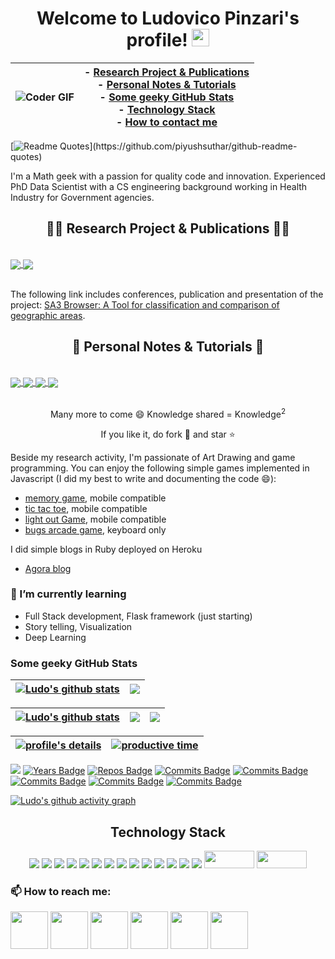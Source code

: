 <a id=top></a>
<h1 align="center">
  Welcome to Ludovico Pinzari's profile!
  <img src="https://media.giphy.com/media/hvRJCLFzcasrR4ia7z/giphy.gif" width="28">
</h1>

<!--
**lpinzari/lpinzari** is a ✨ _special_ ✨ repository because its `README.md` (this file) appears on your GitHub profile.

Here are some ideas to get you started:

- 🔭 I’m currently working on ...
- 🌱 I’m currently learning ...
- 👯 I’m looking to collaborate on ...
- 🤔 I’m looking for help with ...
- 💬 Ask me about ...
- 📫 How to reach me: ...
- 😄 Pronouns: ...
- ⚡ Fun fact: ...
-->


|<img align="center" src="https://media.giphy.com/media/ZVik7pBtu9dNS/giphy.gif" alt="Coder GIF"> | - <a href="#Research" >Research Project & Publications</a>  <br> - <a href="#Notes">Personal Notes & Tutorials</a> <br> - <a href="#Stats">Some geeky GitHub Stats</a> <br> - <a href="#Stack">Technology Stack</a> <br> - <a href="#Contacts">How to contact me</a>|
| --- | --- |

[![Readme Quotes](https://quotes-github-readme.vercel.app/api?type=horizontal&theme=dark&myquote=Simplicity%20does%20not%20precede%20complexity,%20but%20follows%20it.)](https://github.com/piyushsuthar/github-readme-quotes)


<!---
> Creativity is the dirver of an unstoppable train called passion
--->

I'm a Math geek with a passion for quality code and innovation. Experienced PhD Data Scientist with a CS engineering background working in Health Industry for Government agencies.

<a id=Research></a>
<h2 align="center">👨‍💻 Research Project & Publications 👨‍💻</h2>
<br>
<a href="https://github.com/lpinzari/homogeneity-location-index" target="_blank">
  <img align="center" src="https://github-readme-stats.vercel.app/api/pin/?username=lpinzari&repo=homogeneity-location-index&theme=react&border_color=61dafb&border_radius=10" />
</a>
<a href="https://github.com/lpinzari/mapping-networks-r-arcgis" target="_blank">
  <img align="center" src="https://github-readme-stats.vercel.app/api/pin/?username=lpinzari&repo=mapping-networks-r-arcgis&theme=react&border_color=61dafb&border_radius=10" />
</a>
<br/><br/>
<!--- My research focussed on the design of statistical indicies for classification and clustering geographic areas with similar demographic and socioeconomic charateristics. An open source tool is available in this repo : 
- [homogeneity and location index](https://github.com/lpinzari/homogeneity-location-index).
- [Mapping Network flow in R and Arcgis](https://github.com/lpinzari/mapping-networks-r-arcgis) 
--->

The following link includes conferences, publication and presentation of the project: [SA3 Browser: A Tool for classification and comparison of geographic areas](https://www.ludovicopinzari.net/portfolio.html).

<a id=Notes></a>
<h2 align="center">📖 Personal Notes & Tutorials 📖</h2>
<br>
<a href="https://github.com/lpinzari/sql-psql-udy" target="_blank">
  <img align="center" src="https://github-readme-stats.vercel.app/api/pin/?username=lpinzari&repo=sql-psql-udy&theme=react&border_color=61dafb&border_radius=10" />
</a>
<a href="https://github.com/lpinzari/udacity-dsa-nand" target="_blank">
  <img align="center" src="https://github-readme-stats.vercel.app/api/pin/?username=lpinzari&repo=udacity-dsa-nand&theme=react&border_color=61dafb&border_radius=10" />
</a>
<a href="https://github.com/lpinzari/unix-shell-udy" target="_blank">
  <img align="center" src="https://github-readme-stats.vercel.app/api/pin/?username=lpinzari&repo=unix-shell-udy&theme=react&border_color=61dafb&border_radius=10" />
</a>
<a href="https://github.com/lpinzari/git-github-udy" target="_blank">
 <img align="center" src="https://github-readme-stats.vercel.app/api/pin/?username=lpinzari&repo=git-github-udy&theme=react&border_color=61dafb&border_radius=10" />
</a>
<br/><br/>

<p align="center">Many more to come 😄 <bold>Knowledge shared</bold> = <bold>Knowledge<sup>2</sup></bold></p>

<p align="center">If you like it, do fork 🍴 and star ⭐</p>

Beside my research activity, I'm passionate of Art Drawing and game programming. You can enjoy the following simple games implemented in Javascript (I did my best to write and documenting the code 😄):
- [memory game](https://github.com/lpinzari/memory-game), mobile compatible
- [tic tac toe](https://github.com/lpinzari/tic-tac-toe), mobile compatible
- [light out Game](https://github.com/lpinzari/lights-out-game), mobile compatible
- [bugs arcade game](https://github.com/lpinzari/bugs-arcade-game), keyboard only

I did simple blogs in Ruby deployed on Heroku
- [Agora blog](https://github.com/lpinzari/project1)

### 🌱 I’m currently learning
- Full Stack development, Flask framework (just starting)
- Story telling, Visualization 
- Deep Learning

<a id=Stats></a>
### Some geeky GitHub Stats
<!--- ![Ludo's GitHub stats](https://github-readme-stats.vercel.app/api?username=lpinzari&show_icons=true&theme=radical)
[![GitHub Streak](http://github-readme-streak-stats.herokuapp.com?user=lpinzari&theme=dark&background=000000)](https://git.io/streak-stats) --->


| <a href="https://github.com/lpinzari/github-readme-stats"><img align="center" src="https://github-readme-stats.vercel.app/api?username=lpinzari&show_icons=true&theme=react&border_color=61dafb&hide_border=true" alt="Ludo's github stats" /></a> | <a href="https://github.com/lpinzari/github-readme-stats"><img align="center" src="http://github-readme-streak-stats.herokuapp.com?user=lpinzari&theme=react&border_color=61dafb&hide_border=true" /></a> 
| ------------- | ------------- |

| <a href="https://github.com/lpinzari/github-readme-stats"><img align="center" src="https://github-readme-stats.vercel.app/api/top-langs/?username=lpinzari&layout=compact&theme=react&border_color=61dafb&hide_border=true" alt="Ludo's github stats" /></a>  | <a href="https://github.com/lpinzari/github-readme-stats"><img align="center" src="http://github-profile-summary-cards.vercel.app/api/cards/repos-per-language?username=lpinzari&theme=github_dark" /></a> | <a href="https://github.com/lpinzari/github-readme-stats"><img align="center" src="http://github-profile-summary-cards.vercel.app/api/cards/most-commit-language?username=lpinzari&theme=github_dark" /></a>
| ------------- | -------------- | -------------- |

| <a href="https://github.com/lpinzari/github-readme-stats"><img align="center" src="https://github-profile-summary-cards.vercel.app/api/cards/profile-details?username=lpinzari&theme=github_dark" alt="profile's details" /></a> | <a href="https://github.com/lpinzari/github-readme-stats"><img align="center" src="https://github-profile-summary-cards.vercel.app/api/cards/productive-time?username=lpinzari&theme=github_dark&utcOffset=2" alt="productive time" /></a>
| ------------ | --------------- |

![](https://komarev.com/ghpvc/?username=lpinzari&color=blue)
[![Years Badge](https://badges.pufler.dev/years/lpinzari?color=blue)](https://badges.pufler.dev)
[![Repos Badge](https://badges.pufler.dev/repos/lpinzari?color=blue)](https://badges.pufler.dev)
[![Commits Badge](https://badges.pufler.dev/commits/all/lpinzari?color=blue)](https://badges.pufler.dev)
[![Commits Badge](https://badges.pufler.dev/commits/yearly/lpinzari?color=blue)](https://badges.pufler.dev)
[![Commits Badge](https://badges.pufler.dev/commits/monthly/lpinzari?color=blue)](https://badges.pufler.dev)
[![Commits Badge](https://badges.pufler.dev/commits/weekly/lpinzari?color=blue)](https://badges.pufler.dev)
[![Commits Badge](https://badges.pufler.dev/commits/daily/lpinzari?color=blue)](https://badges.pufler.dev)

[![Ludo's github activity graph](https://activity-graph.herokuapp.com/graph?username=lpinzari&theme=react-dark)](https://github.com/lpinzari/github-readme-activity-graph)


<!--- [![Top Langs](https://github-readme-stats.vercel.app/api/top-langs/?username=lpinzari&layout=compact&theme=vision-friendly-dark)](https://github.com/anuraghazra/github-readme-stats) --->

<a id=Stack></a>
<h2 align="center">Technology Stack </h2>
<p align="center"> 
  <img src="https://img.shields.io/badge/python-3670A0?style=for-the-badge&logo=python&logoColor=ffdd54"/>
  <img src="https://img.shields.io/badge/shell_script-%23121011.svg?style=for-the-badge&logo=gnu-bash&logoColor=white"/>
  <img src="https://img.shields.io/badge/r-%23276DC3.svg?style=for-the-badge&logo=r&logoColor=white"/>
  <img src="https://img.shields.io/badge/postgres-%23316192.svg?style=for-the-badge&logo=postgresql&logoColor=white"/>
  <img src="https://img.shields.io/badge/markdown-%23000000.svg?style=for-the-badge&logo=markdown&logoColor=white"/>
  <img src="https://img.shields.io/badge/numpy-%23013243.svg?style=for-the-badge&logo=numpy&logoColor=white"/> 
  <img src="https://img.shields.io/badge/pandas-%23150458.svg?style=for-the-badge&logo=pandas&logoColor=white"/>
  <img src="https://img.shields.io/badge/SciPy-%230C55A5.svg?style=for-the-badge&logo=scipy&logoColor=%white"/>
  <img src="https://img.shields.io/badge/jupyter-%23FA0F00.svg?style=for-the-badge&logo=jupyter&logoColor=white"/>
  <img src="https://img.shields.io/badge/Atom-%2366595C.svg?style=for-the-badge&logo=atom&logoColor=white"/>
  <img src="https://img.shields.io/badge/html5-%23E34F26.svg?style=for-the-badge&logo=html5&logoColor=white"/>
  <img src="https://img.shields.io/badge/javascript-%23323330.svg?style=for-the-badge&logo=javascript&logoColor=%23F7DF1E"/>
  <img src="https://img.shields.io/badge/css3-%231572B6.svg?style=for-the-badge&logo=css3&logoColor=white"/>
  <img src="https://img.shields.io/badge/ruby-%23CC342D.svg?style=for-the-badge&logo=ruby&logoColor=white"/>
  <img src="https://a11ybadges.com/badge?logo=github" width="80" height="28"/>
  <img src="https://a11ybadges.com/badge?logo=git" width="80" height="28"/>
</p>

<a id=Contacts></a>
### 📫 How to reach me:
[<img src="https://upload.wikimedia.org/wikipedia/commons/thumb/c/ca/LinkedIn_logo_initials.png/800px-LinkedIn_logo_initials.png?thumb=y&width=275&height=275" width="60" height="60"/>](https://www.linkedin.com/in/ludovico-pinzari/)
[<img src="http://martinliebermandotcom.files.wordpress.com/2013/03/twitter_logo.jpg" width="60" height="60"/>](https://twitter.com/ludovicopinzari)
[<img src="https://aadityapurani.files.wordpress.com/2015/09/hackerrank-logo.jpg" width="60" height="60"/>](https://www.hackerrank.com/ludovico_pinzari)
[<img src="https://webdirector-blog.com/media/leetocode_logo.jpg" width="60" height="60"/>](https://leetcode.com/lpinzari/)
[<img src="https://avatars.githubusercontent.com/u/1073651?s=200&v=4" width="60" height="60"/>](https://www.researchgate.net/profile/Ludovico-Pinzari)
[<img src="https://user-images.githubusercontent.com/66117993/96351903-818a8b00-1084-11eb-96f6-3a931d66fff6.png" width="60" height="60"/>](https://scholar.google.com/citations?user=7t4r2FcAAAAJ&hl=en)

<!--- 
![Visitor Badge](https://visitor-badge.laobi.icu/badge?page_id=lpinzari.lpinzari)
--->
